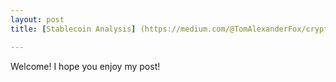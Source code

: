 ```yaml
---
layout: post
title: [Stablecoin Analysis] (https://medium.com/@TomAlexanderFox/cryptocurrencies-stable-coins-and-erc20-tokens-f05e795c3968)

---
```


Welcome! 
I hope you enjoy my post! 
